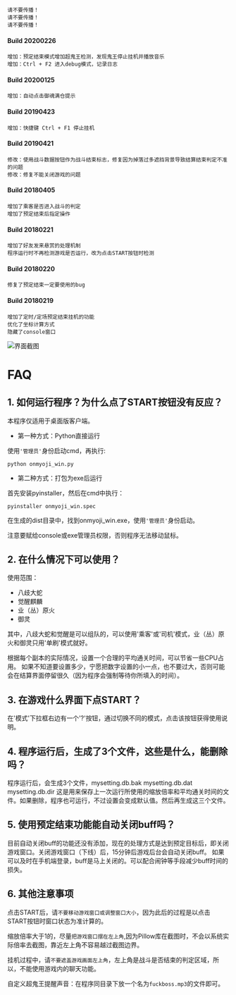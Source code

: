     请不要传播！
    请不要传播！
    请不要传播！
#### Build 20200226
    增加：预定结束模式增加超鬼王检测，发现鬼王停止挂机并播放音乐
    增加：Ctrl + F2 进入debug模式，记录日志

#### Build 20200125
    增加：自动点击御魂满仓提示

#### Build 20190423
    增加：快捷键 Ctrl + F1 停止挂机
    
#### Build 20190421
    修改：使用战斗数据按钮作为战斗结束标志，修复因为掉落过多遮挡背景导致结算结束判定不准的问题
    修改：修复不能关闭游戏的问题

#### Build 20180405
    增加了乘客是否进入战斗的判定
    增加了预定结束后指定操作

#### Build 20180221  
    增加了好友发来悬赏的处理机制
    程序运行时不再检测游戏是否运行，改为点击START按钮时检测

#### Build 20180220
    修复了预定结束一定要使用的bug

#### Build 20180219
    增加了定时/定场预定结束挂机的功能
    优化了坐标计算方式
    隐藏了console窗口
   
   
![界面截图](https://github.com/sunarainy/onmyoji/raw/master/image/capture.png)

FAQ
====

## 1. 如何运行程序？为什么点了START按钮没有反应？

本程序仅适用于桌面版客户端。

* 第一种方式：Python直接运行 

使用`'管理员'`身份启动cmd，再执行:
```text
python onmyoji_win.py
```

* 第二种方式：打包为exe后运行

首先安装pyinstaller，然后在cmd中执行：
```text
pyinstaller onmyoji_win.spec
```
在生成的dist目录中，找到onmyoji_win.exe，使用`'管理员'`身份启动。

注意要赋给console或exe管理员权限，否则程序无法移动鼠标。

## 2. 在什么情况下可以使用？

使用范围：

* 八歧大蛇
* 觉醒麒麟
* 业（丛）原火
* 御灵

其中，八歧大蛇和觉醒是可以组队的，可以使用'乘客'或'司机'模式，业（丛）原火和御灵只用'单刷'模式就好。

根据每个副本的实际情况，设置一个合理的平均通关时间，可以节省一些CPU占用。
如果不知道要设置多少，宁愿把数字设置的小一点，也不要过大，否则可能会在结算界面停留很久（因为程序会强制等待你所填入的时间）。

## 3. 在游戏什么界面下点START？

在'模式'下拉框右边有一个'?'按钮，通过切换不同的模式，点击该按钮获得使用说明。

## 4. 程序运行后，生成了3个文件，这些是什么，能删除吗？

程序运行后，会生成3个文件，mysetting.db.bak mysetting.db.dat mysetting.db.dir
这是用来保存上一次运行所使用的缩放倍率和平均通关时间的文件。如果删除，程序也可运行，不过设置会变成默认值。然后再生成这三个文件。

## 5. 使用预定结束功能能自动关闭buff吗？
目前自动关闭buff的功能还没有添加，现在的处理方式是达到预定目标后，即关闭游戏窗口。关闭游戏窗口（下线）后，15分钟后游戏后台会自动关闭buff。
如果可以及时在手机端登录，buff是马上关闭的。可以配合闹钟等手段减少buff时间的损失。

## 6. 其他注意事项

点击START后，请`不要移动游戏窗口或调整窗口大小`，因为此后的过程是以点击START按钮时窗口状态为准计算的。

缩放倍率大于1的，尽量`把游戏窗口摆在左上角`,因为Pillow库在截图时，不会以系统实际倍率去截图，靠近左上角不容易越过截图边界。

挂机过程中，请`不要遮盖游戏画面左上角`，左上角是战斗是否结束的判定区域，所以，不能使用游戏内的聊天功能。

自定义超鬼王提醒声音：在程序同目录下放一个名为`fuckboss.mp3`的文件即可。